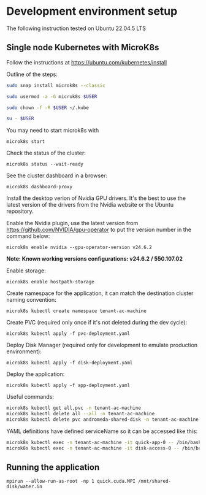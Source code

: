 # Development environment setup
The following instruction tested on Ubuntu 22.04.5 LTS

## Single node Kubernetes with MicroK8s
Follow the instructions at https://ubuntu.com/kubernetes/install

Outline of the steps:

```bash
sudo snap install microk8s --classic

sudo usermod -a -G microk8s $USER

sudo chown -f -R $USER ~/.kube

su - $USER
```

You may need to start microk8s with 

`microk8s start`

Check the status of the cluster:

`microk8s status --wait-ready`

See the cluster dashboard in a browser:

`microk8s dashboard-proxy`


Install the desktop verion of Nvidia GPU drivers.
It's the best to use the latest version of the drivers from the Nvidia website or the Ubuntu repository.

Enable the Nvidia plugin, use the latest version from https://github.com/NVIDIA/gpu-operator to put the version number in the command below:

`microk8s enable nvidia --gpu-operator-version v24.6.2`

__Note: Known working versions configurations: v24.6.2 / 550.107.02__

Enable storage:

`microk8s enable hostpath-storage`


Create namespace for the application, it can match the destination cluster naming convention:

`microk8s kubectl create namespace tenant-ac-machine`

Create PVC (required only once if it's not deleted during the dev cycle):

`microk8s kubectl apply -f pvc-deployment.yaml`

Deploy Disk Manager (required only for development to emulate production environment):

`microk8s kubectl apply -f disk-deployment.yaml`

Deploy the application:

`microk8s kubectl apply -f app-deployment.yaml`

Useful commands:
```bash
microk8s kubectl get all,pvc -n tenant-ac-machine
microk8s kubectl delete all --all -n tenant-ac-machine
microk8s kubectl delete pvc andromeda-shared-disk -n tenant-ac-machine
```

YAML definitions have defined serviceName so it can be accessed like this:

```bash
microk8s kubectl exec -n tenant-ac-machine -it quick-app-0 -- /bin/bash
microk8s kubectl exec -n tenant-ac-machine -it disk-access-0 -- /bin/bash
```

## Running the application
`mpirun --allow-run-as-root -np 1 quick.cuda.MPI /mnt/shared-disk/water.in`

